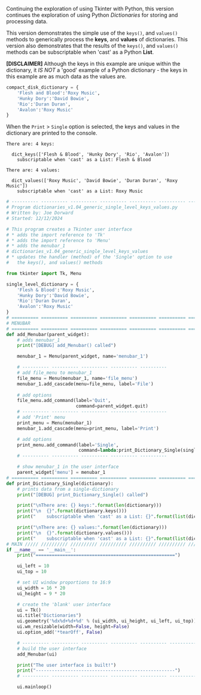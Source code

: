 Continuing the exploration of using Tkinter with Python, this version
continues the exploration of using Python *Dictionaries* for storing and
processing data.

This version demonstrates the simple use of the `keys()`, and `values()`
methods to generically process the **keys**, and **values** of dictionaries.
This version also demonstrates that the results of the `keys()`, and
`values()` methods can be subscriptable when 'cast' as a Python **List**.

**[DISCLAIMER]** Although the keys in this example are unique within the
dictionary, it *IS NOT* a 'good' example of a Python dictionary - the keys
in this example are as much data as the values are. 
```Python
compact_disk_dictionary = {
    'Flesh and Blood':'Roxy Music',
    'Hunky Dory':'David Bowie',
    'Rio':'Duran Duran',
    'Avalon':'Roxy Music'
}
```
When the `Print` > `Single` option is selected, the keys and values
in the dictionary are printed to the console.
```Console
There are: 4 keys:

  dict_keys(['Flesh & Blood', 'Hunky Dory', 'Rio', 'Avalon'])
    subscriptable when 'cast' as a List: Flesh & Blood

There are: 4 values:

  dict_values(['Roxy Music', 'David Bowie', 'Duran Duran', 'Roxy Music'])
    subscriptable when 'cast' as a List: Roxy Music
```

```Python
# ---------- ---------- ---------- ---------- ---------- ---------- ---------- ----------
# Program dictionaries_v1.04_generic_single_level_keys_values.py
# Written by: Joe Dorward
# Started: 12/12/2024

# This program creates a Tkinter user interface
# * adds the import reference to 'Tk'
# * adds the import reference to 'Menu'
# * adds the menubar_1
# dictionaries_v1.04_generic_single_level_keys_values
# * updates the handler (method) of the 'Single' option to use
#   the keys(), and values() methods

from tkinter import Tk, Menu

single_level_dictionary = {
    'Flesh & Blood':'Roxy Music',
    'Hunky Dory':'David Bowie',
    'Rio':'Duran Duran',
    'Avalon':'Roxy Music'
}
# ========== ========== ========== ========== ========== ========== ========== ==========
# MENUBAR
# ========== ========== ========== ========== ========== ========== ========== ==========
def add_Menubar(parent_widget):
    # adds menubar_1
    print("[DEBUG] add_Menubar() called")

    menubar_1 = Menu(parent_widget, name='menubar_1')

    # ---------- ---------- ---------- ---------- ---------- 
    # add file_menu to menubar_1
    file_menu = Menu(menubar_1, name='file_menu')
    menubar_1.add_cascade(menu=file_menu, label='File')
    
    # add options
    file_menu.add_command(label='Quit',
                          command=parent_widget.quit)
    # ---------- ---------- ---------- ---------- ----------
    # add 'Print' menu
    print_menu = Menu(menubar_1)
    menubar_1.add_cascade(menu=print_menu, label='Print')

    # add options
    print_menu.add_command(label='Single',
                           command=lambda:print_Dictionary_Single(single_level_dictionary))
    # ---------- ---------- ---------- ---------- ----------

    # show menubar_1 in the user interface
    parent_widget['menu'] = menubar_1
# ========== ========== ========== ========== ========== ========== ========== ==========
def print_Dictionary_Single(dictionary):
    # prints data from a single-dictionary
    print("[DEBUG] print_Dictionary_Single() called")

    print("\nThere are: {} keys:".format(len(dictionary)))    
    print("\n  {}".format(dictionary.keys()))
    print("    subscriptable when 'cast' as a List: {}".format(list(dictionary.keys())[0]))

    print("\nThere are: {} values:".format(len(dictionary)))  
    print("\n  {}".format(dictionary.values()))
    print("    subscriptable when 'cast' as a List: {}".format(list(dictionary.values())[0]))
# MAIN ///// ////////// ////////// ////////// ////////// ////////// ////////// //////////
if __name__ == '__main__':        
    print("====================================================")

    ui_left = 10
    ui_top = 10

    # set UI window proportions to 16:9
    ui_width = 16 * 20
    ui_height = 9 * 20

    # create the 'blank' user interface
    ui = Tk()
    ui.title("Dictionaries")
    ui.geometry('%dx%d+%d+%d' % (ui_width, ui_height, ui_left, ui_top))
    ui.wm_resizable(width=False, height=False)
    ui.option_add('*tearOff', False)

    # ---------- ---------- ---------- ---------- ---------- ---------- ---------- ----------
    # build the user interface
    add_Menubar(ui)

    print("The user interface is built!")
    print("----------------------------------------------------")
    # ---------- ---------- ---------- ---------- ---------- ---------- ---------- ----------

    ui.mainloop()
```
